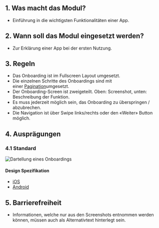 ## 1. Was macht das Modul?
*   Einführung in die wichtigsten Funktionalitäten einer App.

## 2. Wann soll das Modul eingesetzt werden?
*   Zur Erklärung einer App bei der ersten Nutzung.

## 3. Regeln
*   Das Onboarding ist im Fullscreen Layout umgesetzt.
*   Die einzelnen Schritte des Onboardings sind mit einer [Pagination](https://digital.sbb.ch/de/mobile/module/pagination)umgesetzt.
*   Der Onboarding-Screen ist zweigeteilt. Oben: Screenshot, unten: Beschreibung der Funktion.
*   Es muss jederzeit möglich sein, das Onboarding zu überspringen / abzubrechen.
*   Die Navigation ist über Swipe links/rechts oder den «Weiter» Button möglich.

## 4. Ausprägungen
### 4.1 Standard
![Dartellung eines Onboardings](https://raw.githubusercontent.com/sbb-design-systems/sbb-design-system/master/mobile/modules/onboarding/images/MM14.png 'class: image')

#### Design Spezifikation
*   [iOS](https://sbb.invisionapp.com/d/main#/console/14051805/322943575/inspect)  
*   [Android](https://sbb.invisionapp.com/d/main#/console/14051805/322943576/inspect)

## 5. Barrierefreiheit
* Informationen, welche nur aus den Screenshots entnommen werden können, müssen auch als Alternativtext hinterlegt sein.

